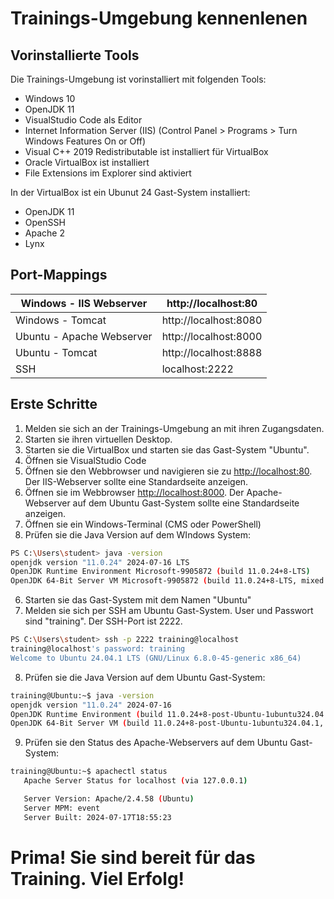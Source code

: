 # Trainings-Umgebung kennenlenen

## Vorinstallierte Tools
Die Trainings-Umgebung ist vorinstalliert mit folgenden Tools:

* Windows 10
* OpenJDK 11
* VisualStudio Code als Editor
* Internet Information Server (IIS) (Control Panel > Programs > Turn Windows Features On or Off)
* Visual C++ 2019 Redistributable ist installiert für VirtualBox
* Oracle VirtualBox ist installiert
* File Extensions im Explorer sind aktiviert

In der VirtualBox ist ein Ubunut 24 Gast-System installiert:
* OpenJDK 11
* OpenSSH
* Apache 2
* Lynx

## Port-Mappings
| Windows - IIS Webserver     | http://localhost:80   |
|-----------------------------|-----------------------|
| Windows - Tomcat            | http://localhost:8080 |
| Ubuntu - Apache Webserver   | http://localhost:8000 |
| Ubuntu - Tomcat             | http://localhost:8888 |
| SSH                         | localhost:2222        |

## Erste Schritte
1. Melden sie sich an der Trainings-Umgebung an mit ihren Zugangsdaten.
2. Starten sie ihren virtuellen Desktop.
3. Starten sie die VirtualBox und starten sie das Gast-System "Ubuntu".
3. Öffnen sie VisualStudio Code
4. Öffnen sie den Webbrowser und navigieren sie zu [http://localhost:80](http://localhost:80). Der IIS-Webserver sollte eine Standardseite anzeigen.
5. Öffnen sie im Webbrowser [http://localhost:8000](http://localhost:8000). Der Apache-Webserver auf dem Ubuntu Gast-System sollte eine Standardseite anzeigen.
4. Öffnen sie ein Windows-Terminal (CMS oder PowerShell)
5. Prüfen sie die Java Version auf dem WIndows System:

```bash
PS C:\Users\student> java -version
openjdk version "11.0.24" 2024-07-16 LTS
OpenJDK Runtime Environment Microsoft-9905872 (build 11.0.24+8-LTS)
OpenJDK 64-Bit Server VM Microsoft-9905872 (build 11.0.24+8-LTS, mixed mode, sharing)
```

6. Starten sie das Gast-System mit dem Namen "Ubuntu"
7. Melden sie sich per SSH am Ubuntu Gast-System. User und Passwort sind "training". Der SSH-Port ist 2222.

```bash
PS C:\Users\student> ssh -p 2222 training@localhost
training@localhost's password: training
Welcome to Ubuntu 24.04.1 LTS (GNU/Linux 6.8.0-45-generic x86_64)
```

8. Prüfen sie die Java Version auf dem Ubuntu Gast-System:
```bash
training@Ubuntu:~$ java -version
openjdk version "11.0.24" 2024-07-16
OpenJDK Runtime Environment (build 11.0.24+8-post-Ubuntu-1ubuntu324.04.1)
OpenJDK 64-Bit Server VM (build 11.0.24+8-post-Ubuntu-1ubuntu324.04.1, mixed mode, sharing)
```

9. Prüfen sie den Status des Apache-Webservers auf dem Ubuntu Gast-System:
```bash
training@Ubuntu:~$ apachectl status
   Apache Server Status for localhost (via 127.0.0.1)

   Server Version: Apache/2.4.58 (Ubuntu)
   Server MPM: event
   Server Built: 2024-07-17T18:55:23
```

# Prima! Sie sind bereit für das Training. Viel Erfolg!
